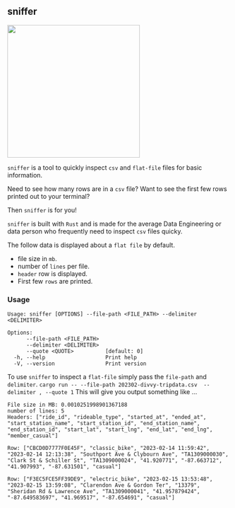 ## sniffer

<img src="https://github.com/danielbeach/sniffer/blob/0ca48931cacf052ad3bce881f6e2847c58e0f97c/imgs/sniff.png" width="300">

`sniffer` is a tool to quickly inspect `csv` and `flat-file` files for basic information.

Need to see how many rows are in a `csv` file?
Want to see the first few rows printed out to your terminal?

Then `sniffer` is for you!

`sniffer` is built with `Rust` and is made for the average 
Data Engineering or data person who frequently need to inspect
`csv` files quicky.

The follow data is displayed about a `flat file` by default.
- file size in `mb`.
- number of `lines` per file.
- `header` row is displayed.
- First few `rows` are printed.

### Usage
```
Usage: sniffer [OPTIONS] --file-path <FILE_PATH> --delimiter <DELIMITER>

Options:
      --file-path <FILE_PATH>  
      --delimiter <DELIMITER>  
      --quote <QUOTE>          [default: 0]
  -h, --help                   Print help
  -V, --version                Print version
  ```

To use `sniffer` to inspect a `flat-file` 
simply pass the `file-path` and `delimiter`.
`cargo run -- --file-path 202302-divvy-tripdata.csv  --delimiter , --quote 1`
This will give you output something like ...
```
File size in MB: 0.0010251998901367188
number of lines: 5
Headers: ["ride_id", "rideable_type", "started_at", "ended_at", "start_station_name", "start_station_id", "end_station_name", "end_station_id", "start_lat", "start_lng", "end_lat", "end_lng", "member_casual"]

Row: ["CBCD0D7777F0E45F", "classic_bike", "2023-02-14 11:59:42", "2023-02-14 12:13:38", "Southport Ave & Clybourn Ave", "TA1309000030", "Clark St & Schiller St", "TA1309000024", "41.920771", "-87.663712", "41.907993", "-87.631501", "casual"]

Row: ["F3EC5FCE5FF39DE9", "electric_bike", "2023-02-15 13:53:48", "2023-02-15 13:59:08", "Clarendon Ave & Gordon Ter", "13379", "Sheridan Rd & Lawrence Ave", "TA1309000041", "41.957879424", "-87.649583697", "41.969517", "-87.654691", "casual"]
```
